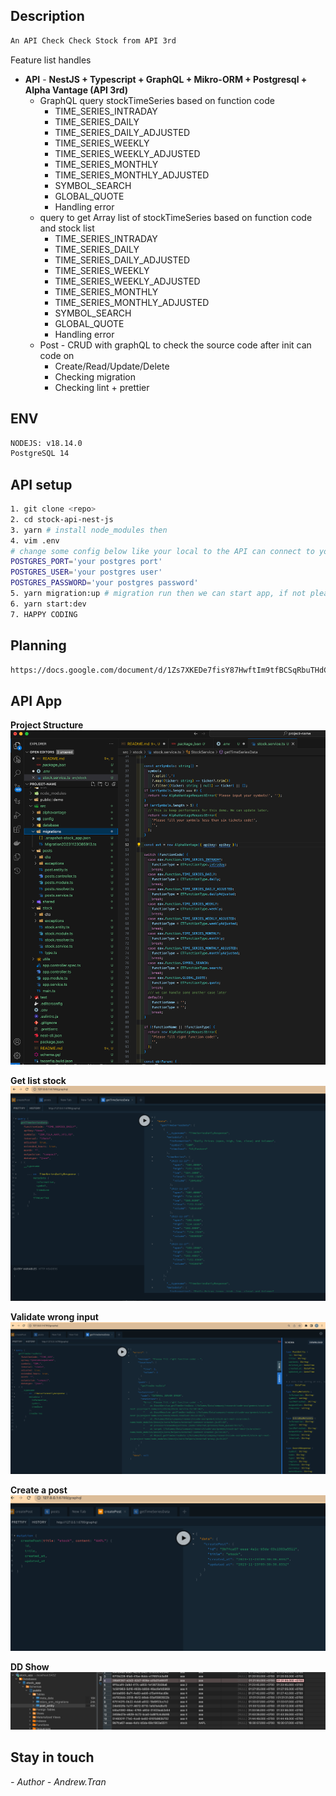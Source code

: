 ## Description
```bash
An API Check Check Stock from API 3rd
```
Feature list handles
- **API** - **NestJS + Typescript + GraphQL + Mikro-ORM + Postgresql + Alpha Vantage (API 3rd)**
  - GraphQL query stockTimeSeries based on function code
    - TIME_SERIES_INTRADAY
    - TIME_SERIES_DAILY
    - TIME_SERIES_DAILY_ADJUSTED
    - TIME_SERIES_WEEKLY
    - TIME_SERIES_WEEKLY_ADJUSTED
    - TIME_SERIES_MONTHLY
    - TIME_SERIES_MONTHLY_ADJUSTED
    - SYMBOL_SEARCH
    - GLOBAL_QUOTE
    - Handling error
  - query to get Array list of stockTimeSeries based on function code and stock list
    - TIME_SERIES_INTRADAY
    - TIME_SERIES_DAILY
    - TIME_SERIES_DAILY_ADJUSTED
    - TIME_SERIES_WEEKLY
    - TIME_SERIES_WEEKLY_ADJUSTED
    - TIME_SERIES_MONTHLY
    - TIME_SERIES_MONTHLY_ADJUSTED
    - SYMBOL_SEARCH
    - GLOBAL_QUOTE
    - Handling error
  - Post - CRUD with graphQL to check the source code after init can code on
    - Create/Read/Update/Delete
    - Checking migration
    - Checking lint + prettier

## ENV
```bash
NODEJS: v18.14.0
PostgreSQL 14
```

## API setup
```bash
1. git clone <repo>
2. cd stock-api-nest-js
3. yarn # install node_modules then
4. vim .env
# change some config below like your local to the API can connect to your postgres DB
POSTGRES_PORT='your postgres port'
POSTGRES_USER='your postgres user'
POSTGRES_PASSWORD='your postgres password'
5. yarn migration:up # migration run then we can start app, if not please connect to me
6. yarn start:dev
7. HAPPY CODING
```

## Planning
```bash
https://docs.google.com/document/d/1Zs7XKEDe7fisY87HwftIm9tfBCSqRbuTHdCXfoal2hU/edit
```

## API App
**Project Structure**
![Screenshot](public/demo/code-structure.png?raw=true)

**Get list stock**
![Screenshot](public/demo/call-get-stock-1.png?raw=true)

**Validate wrong input**
![Screenshot](public/demo/call-get-error-stock-2.png?raw=true)

**Create a post**
![Screenshot](public/demo/create-a-post.png?raw=true)

**DD Show**
![Screenshot](public/demo/db-show.png?raw=true)


## Stay in touch

*- Author - Andrew.Tran*
